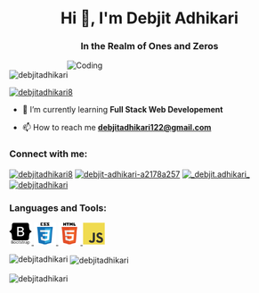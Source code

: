 <h1 align="center">Hi 👋, I'm Debjit Adhikari</h1>
<h3 align="center">In the Realm of Ones and Zeros</h3>
<img align="right" alt="Coding" width="400" src="https://cdn.dribbble.com/users/1162077/screenshots/3848914/programmer.gif">
<p align="left"> <img src="https://komarev.com/ghpvc/?username=debjitadhikari&label=Profile%20views&color=0e75b6&style=flat" alt="debjitadhikari" /> </p>

<p align="left"> <a href="https://twitter.com/debjitadhikari8" target="blank"><img src="https://img.shields.io/twitter/follow/debjitadhikari8?logo=twitter&style=for-the-badge" alt="debjitadhikari8" /></a> </p>

- 🌱 I’m currently learning **Full Stack Web Developement**

- 📫 How to reach me **debjitadhikari122@gmail.com**

<h3 align="left">Connect with me:</h3>
<p align="left">
<a href="https://twitter.com/debjitadhikari8" target="blank"><img align="center" src="https://raw.githubusercontent.com/rahuldkjain/github-profile-readme-generator/master/src/images/icons/Social/twitter.svg" alt="debjitadhikari8" height="30" width="40" /></a>
<a href="https://linkedin.com/in/debjit-adhikari-a2178a257" target="blank"><img align="center" src="https://raw.githubusercontent.com/rahuldkjain/github-profile-readme-generator/master/src/images/icons/Social/linked-in-alt.svg" alt="debjit-adhikari-a2178a257" height="30" width="40" /></a>
<a href="https://instagram.com/_debjit.adhikari_" target="blank"><img align="center" src="https://raw.githubusercontent.com/rahuldkjain/github-profile-readme-generator/master/src/images/icons/Social/instagram.svg" alt="_debjit.adhikari_" height="30" width="40" /></a>
<a href="https://www.leetcode.com/debjitadhikari" target="blank"><img align="center" src="https://raw.githubusercontent.com/rahuldkjain/github-profile-readme-generator/master/src/images/icons/Social/leet-code.svg" alt="debjitadhikari" height="30" width="40" /></a>
</p>

<h3 align="left">Languages and Tools:</h3>
<p align="left"> <a href="https://getbootstrap.com" target="_blank" rel="noreferrer"> <img src="https://raw.githubusercontent.com/devicons/devicon/master/icons/bootstrap/bootstrap-plain-wordmark.svg" alt="bootstrap" width="40" height="40"/> </a> <a href="https://www.w3schools.com/css/" target="_blank" rel="noreferrer"> <img src="https://raw.githubusercontent.com/devicons/devicon/master/icons/css3/css3-original-wordmark.svg" alt="css3" width="40" height="40"/> </a> <a href="https://www.w3.org/html/" target="_blank" rel="noreferrer"> <img src="https://raw.githubusercontent.com/devicons/devicon/master/icons/html5/html5-original-wordmark.svg" alt="html5" width="40" height="40"/> </a> <a href="https://developer.mozilla.org/en-US/docs/Web/JavaScript" target="_blank" rel="noreferrer"> <img src="https://raw.githubusercontent.com/devicons/devicon/master/icons/javascript/javascript-original.svg" alt="javascript" width="40" height="40"/> </a> </p>

<p><img align="left" src="https://github-readme-stats.vercel.app/api/top-langs?username=debjitadhikari&show_icons=true&locale=en&layout=compact" alt="debjitadhikari" /></p>

<p>&nbsp;<img align="center" src="https://github-readme-stats.vercel.app/api?username=debjitadhikari&show_icons=true&locale=en" alt="debjitadhikari" /></p>

<p><img align="center" src="https://github-readme-streak-stats.herokuapp.com/?user=debjitadhikari&" alt="debjitadhikari" /></p>
